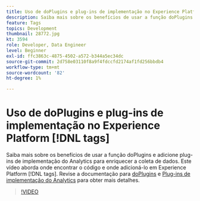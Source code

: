 ```yaml
---
title: Uso de doPlugins e plug-ins de implementação no Experience Platform [!DNL tags]
description: Saiba mais sobre os benefícios de usar a função doPlugins e adicione plug-ins de implementação do Analytics para enriquecer a coleta de dados.
feature: Tags
topics: Development
thumbnail: 28772.jpg
kt: 3594
role: Developer, Data Engineer
level: Beginner
exl-id: ffc3863c-4875-4502-a572-b344a5ec34dc
source-git-commit: 2d758e03110f8a9f4fdccfd2174af1fd256bbdb4
workflow-type: tm+mt
source-wordcount: '82'
ht-degree: 1%

---
```


# Uso de doPlugins e plug-ins de implementação no Experience Platform [!DNL tags]

Saiba mais sobre os benefícios de usar a função doPlugins e adicione plug-ins de implementação do Analytics para enriquecer a coleta de dados. Este vídeo aborda onde encontrar o código e onde adicioná-lo em Experience Platform [!DNL tags]. Revise a documentação para [doPlugins](https://experienceleague.adobe.com/docs/analytics/implementation/vars/functions/doplugins.html) e [Plug-ins de implementação do Analytics](https://experienceleague.adobe.com/docs/analytics/implementation/vars/plugins/impl-plugins.html?lang=pt-BR) para obter mais detalhes.

>[!VIDEO](https://video.tv.adobe.com/v/28772/?quality=12&learn=on)
